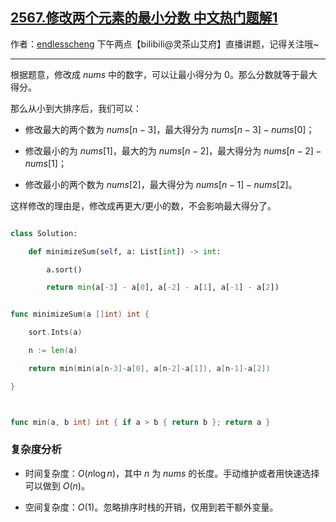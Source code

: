 ## [2567.修改两个元素的最小分数 中文热门题解1](https://leetcode.cn/problems/minimum-score-by-changing-two-elements/solutions/100000/nao-jin-ji-zhuan-wan-by-endlesscheng-9l4m)

作者：[endlesscheng](https://leetcode.cn/u/endlesscheng)
下午两点【biIibiIi@灵茶山艾府】直播讲题，记得关注哦~

---

根据题意，修改成 $\textit{nums}$ 中的数字，可以让最小得分为 $0$。那么分数就等于最大得分。

那么从小到大排序后，我们可以：

- 修改最大的两个数为 $\textit{nums}[n-3]$，最大得分为 $\textit{nums}[n-3]-\textit{nums}[0]$；
- 修改最小的为 $\textit{nums}[1]$，最大的为 $\textit{nums}[n-2]$，最大得分为 $\textit{nums}[n-2]-\textit{nums}[1]$；
- 修改最小的两个数为 $\textit{nums}[2]$，最大得分为 $\textit{nums}[n-1]-\textit{nums}[2]$。

这样修改的理由是，修改成再更大/更小的数，不会影响最大得分了。

```py [sol1-Python3]
class Solution:
    def minimizeSum(self, a: List[int]) -> int:
        a.sort()
        return min(a[-3] - a[0], a[-2] - a[1], a[-1] - a[2])
```

```go [sol1-Go]
func minimizeSum(a []int) int {
	sort.Ints(a)
	n := len(a)
	return min(min(a[n-3]-a[0], a[n-2]-a[1]), a[n-1]-a[2])
}

func min(a, b int) int { if a > b { return b }; return a }
```

### 复杂度分析

- 时间复杂度：$O(n\log n)$，其中 $n$ 为 $\textit{nums}$ 的长度。手动维护或者用快速选择可以做到 $O(n)$。
- 空间复杂度：$O(1)$。忽略排序时栈的开销，仅用到若干额外变量。
